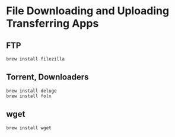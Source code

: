 # File Downloading and Uploading Transferring Apps

## FTP

```shell
brew install filezilla
```

## Torrent, Downloaders

```shell
brew install deluge
brew install folx
```

## wget

```shell
brew install wget
```
